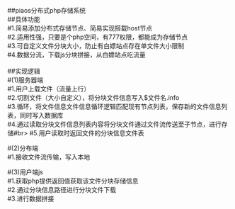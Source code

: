 ##piaos分布式php存储系统
<br>
##具体功能<br>
#1.简易添加分布式存储节点、简易实现搭载host节点<br>
#2.适用性强，只要是个php空间，有777权限，都能成为存储节点<br>
#3.可自定义文件分块大小，防止有白嫖站点存在单文件大小限制<br>
#4.数据分流，下载js分块拼接，从白嫖站点吃流量<br>
<br>
##实现逻辑<br>
#(1)服务器端<br>
#1.用户上载文件（流量上行）<br>
#2.切割文件（大小自定义），将分块文件信息写入$文件名.info<br>
#3.循环，将文件信息文件信息循环逻辑匹配现有节点列表，保存新的文件信息列表，同时写入数据库<br>
#4.通过读取分块文件信息列表内容将分块文件通过文件流传送至子节点，进行存储#br>
#5.用户读取时返回文件的分块信息文件表<br>

#(2)分布端<br>
#1.接收文件流传输，写入本地<br>

#(3)用户端js<br>
#1.获取php提供返回值获取该文件分块存储信息<br>
#2.通过分块信息路径进行分块文件下载<br>
#3.进行数据拼接<br>
